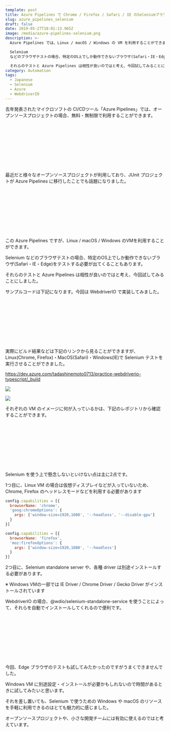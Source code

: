 ```yaml
---
template: post
title: Azure Pipelines で Chrome / Firefox / Safari / IE のSeleniumブラウザテストを実行させる
slug: azure_pipelines_selenium
draft: false
date: 2019-05-27T10:01:13.965Z
image: /media/azure-pipelines-selenium.png
description: >-
  Azure Pipelines では、Linux / macOS / Windows の VM を利用することができます。

  Selenium
  などのブラウザテストの場合、特定のOS上でしか動作できないブラウザ(Safari・IE・Edge)をテストする必要が出てくることもあります。

  それらのテストと Azure Pipelines は相性が良いのではと考え、今回試してみることにしました。
category: Automation
tags:
  - Japanese
  - Selenium
  - Azure
  - WebdriverIO
---
```

去年発表されたマイクロソフトの CI/CDツール「Azure Pipelines」では、オープンソースプロジェクトの場合、無料・無制限で利用することができます。

<div class="iframely-embed"><div class="iframely-responsive" style="height: 140px; padding-bottom: 0;"><a href="https://www.publickey1.jp/blog/18/cicdazure_pipeline130.html" data-iframely-url="//cdn.iframe.ly/api/iframe?url=https%3A%2F%2Fwww.publickey1.jp%2Fblog%2F18%2Fcicdazure_pipeline130.html&key=b9fe832f5332a1c3e40cbe51810e08d3"></a></div></div>

最近だと様々なオープンソースプロジェクトが利用しており、JUnit プロジェクトが Azure Pipelines に移行したことでも話題になりました。

<div class="iframely-embed"><div class="iframely-responsive" style="height: 140px; padding-bottom: 0;"><a href="https://www.infoq.com/jp/news/2019/05/junit-azure-pipelines/" data-iframely-url="//cdn.iframe.ly/api/iframe?url=https%3A%2F%2Fwww.infoq.com%2Fjp%2Fnews%2F2019%2F05%2Fjunit-azure-pipelines%2F&key=b9fe832f5332a1c3e40cbe51810e08d3"></a></div></div>

この Azure Pipelines ですが、Linux / macOS / Windows のVMを利用することができます。

Selenium などのブラウザテストの場合、特定のOS上でしか動作できないブラウザ(Safari・IE・Edge)をテストする必要が出てくることもあります。

それらのテストと Azure Pipelines は相性が良いのではと考え、今回試してみることにしました。

サンプルコードは下記になります。今回は WebdriverIO で実装してみました。

<div class="iframely-embed"><div class="iframely-responsive" style="height: 140px; padding-bottom: 0;"><a href="https://github.com/tadashi0713/practice-webdriverio-typescript" data-iframely-url="//cdn.iframe.ly/api/iframe?url=https%3A%2F%2Fgithub.com%2Ftadashi0713%2Fpractice-webdriverio-typescript&key=b9fe832f5332a1c3e40cbe51810e08d3"></a></div></div>

実際にビルド結果などは下記のリンクから見ることができますが、Linux(Chrome, Firefox)・MacOS(Safari)・Windows(IE)で Selenium テストを実行させることができました。

https://dev.azure.com/tadashinemoto0713/practice-webdriverio-typescript/_build

![](/media/スクリーンショット-2019-05-26-17.50.46.png)

![](/media/スクリーンショット-2019-05-27-18.02.46.png)

それぞれの VM のイメージに何が入っているかは、下記のレポジトリから確認することができます。

<div class="iframely-embed"><div class="iframely-responsive" style="height: 140px; padding-bottom: 0;"><a href="https://github.com/microsoft/azure-pipelines-image-generation" data-iframely-url="//cdn.iframe.ly/api/iframe?url=https%3A%2F%2Fgithub.com%2Fmicrosoft%2Fazure-pipelines-image-generation&key=b9fe832f5332a1c3e40cbe51810e08d3"></a></div></div>

Selenium を使う上で懸念しないといけない点は主に2点です。

1つ目に、Linux VM の場合は仮想ディスプレイなどが入っていないため、Chrome, Firefox のヘッドレスモードなどを利用する必要があります

```javascript
config.capabilities = [{
  browserName: 'chrome',
  'goog:chromeOptions': {
    args: ['window-size=1920,1080', '--headless', '--disable-gpu']
  }
}]
```

```javascript
config.capabilities = [{
  browserName: 'firefox',
  'moz:firefoxOptions': {
    args: ['window-size=1920,1080', '--headless']
  }
}]
```

2つ目に、Selenium standalone server や、各種 driver は別途インストールする必要があります。

※ Windows VMの一部では IE Driver / Chrome Driver / Gecko Driver がインストールされています

WebdriverIO の場合、@wdio/selenium-standalone-service を使うことによって、それらを自動でインストールしてくれるので便利です。

<div class="iframely-embed"><div class="iframely-responsive" style="height: 140px; padding-bottom: 0;"><a href="https://webdriver.io/index.html" data-iframely-url="//cdn.iframe.ly/api/iframe?url=https%3A%2F%2Fwebdriver.io%2Fdocs%2Fselenium-standalone-service.html&key=b9fe832f5332a1c3e40cbe51810e08d3"></a></div></div>

今回、Edge ブラウザのテストも試してみたかったのですがうまくできませんでした。

Windows VM に別途設定・インストールが必要かもしれないので時間があるときに試してみたいと思います。

それを差し置いても、Selenium で使うための Windows や macOS のリソースを手軽に利用できるのはとても魅力的に感じました。

オープンソースプロジェクトや、小さな開発チームには有効に使えるのではと考えています。
